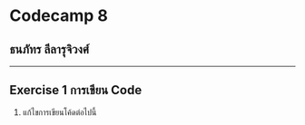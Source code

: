 # Codecamp 8
## **ธนภัทร ลีลารุจิวงศ์**
_______
## Exercise 1 การเขียน Code
1. แก้ไขการเขียนโค้ดต่อไปนี้


